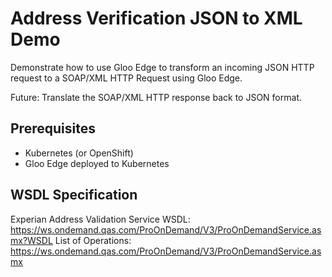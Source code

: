# Address Verification JSON to XML Demo

Demonstrate how to use Gloo Edge to transform an incoming JSON HTTP request to a SOAP/XML HTTP Request using Gloo Edge.

Future: Translate the SOAP/XML HTTP response back to JSON format.

## Prerequisites

* Kubernetes (or OpenShift)
* Gloo Edge deployed to Kubernetes

## WSDL Specification

Experian Address Validation Service
WSDL: https://ws.ondemand.qas.com/ProOnDemand/V3/ProOnDemandService.asmx?WSDL
List of Operations: https://ws.ondemand.qas.com/ProOnDemand/V3/ProOnDemandService.asmx








